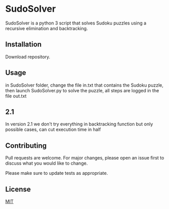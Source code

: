 # SudoSolver

SudoSolver is a python 3 script that solves Sudoku puzzles using a recursive elimination and backtracking.

## Installation

Download repository.


## Usage
in SudoSolver folder, change the file in.txt that contains the Sudoku puzzle, then launch SudoSolver.py to solve the puzzle, all steps are logged in the file out.txt

## 2.1
In version 2.1 we don't try everything in backtracking function but only possible cases, can cut execution time in half

## Contributing
Pull requests are welcome. For major changes, please open an issue first to discuss what you would like to change.

Please make sure to update tests as appropriate.

## License
[MIT](https://choosealicense.com/licenses/mit/)
